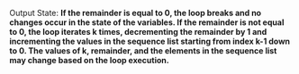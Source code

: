 Output State: **If the remainder is equal to 0, the loop breaks and no changes occur in the state of the variables. If the remainder is not equal to 0, the loop iterates k times, decrementing the remainder by 1 and incrementing the values in the sequence list starting from index k-1 down to 0. The values of k, remainder, and the elements in the sequence list may change based on the loop execution.**